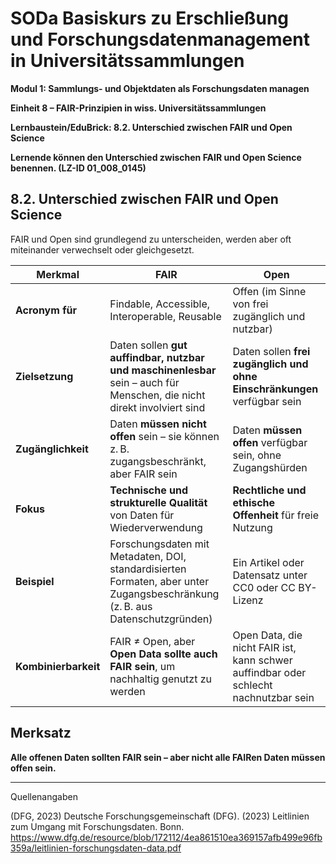 <!--

-->

# SODa Basiskurs zu Erschließung und Forschungsdatenmanagement in Universitätssammlungen

**Modul 1: Sammlungs- und Objektdaten als Forschungsdaten managen**

**Einheit 8 –  FAIR-Prinzipien in wiss. Universitätssammlungen**

**Lernbaustein/EduBrick: 8.2. Unterschied zwischen FAIR und Open Science**

**Lernende können den Unterschied zwischen FAIR und Open Science benennen. (LZ-ID 01\_008\_0145)**


## 8.2. Unterschied zwischen FAIR und Open Science

FAIR und Open sind grundlegend zu unterscheiden, werden aber oft miteinander verwechselt oder gleichgesetzt. 


| Merkmal                        | **FAIR**                                                   | **Open**                                                 |
|-------------------------------|-------------------------------------------------------------|-----------------------------------------------------------|
| **Acronym für**               | Findable, Accessible, Interoperable, Reusable              | Offen (im Sinne von frei zugänglich und nutzbar)         |
| **Zielsetzung**               | Daten sollen **gut auffindbar, nutzbar und maschinenlesbar** sein – auch für Menschen, die nicht direkt involviert sind | Daten sollen **frei zugänglich und ohne Einschränkungen** verfügbar sein |
| **Zugänglichkeit**            | Daten **müssen nicht offen** sein – sie können z. B. zugangsbeschränkt, aber FAIR sein | Daten **müssen offen** verfügbar sein, ohne Zugangshürden |
| **Fokus**                     | **Technische und strukturelle Qualität** von Daten für Wiederverwendung | **Rechtliche und ethische Offenheit** für freie Nutzung   |
| **Beispiel**                  | Forschungsdaten mit Metadaten, DOI, standardisierten Formaten, aber unter Zugangsbeschränkung (z. B. aus Datenschutzgründen) | Ein Artikel oder Datensatz unter CC0 oder CC BY-Lizenz   |
| **Kombinierbarkeit**          | FAIR ≠ Open, aber **Open Data sollte auch FAIR sein**, um nachhaltig genutzt zu werden | Open Data, die nicht FAIR ist, kann schwer auffindbar oder schlecht nachnutzbar sein |



## Merksatz


**Alle offenen Daten sollten FAIR sein – aber nicht alle FAIRen Daten müssen offen sein.**

-----------
Quellenangaben

(DFG, 2023) Deutsche Forschungsgemeinschaft (DFG). (2023) Leitlinien zum Umgang mit Forschungsdaten. Bonn. https://www.dfg.de/resource/blob/172112/4ea861510ea369157afb499e96fb359a/leitlinien-forschungsdaten-data.pdf

